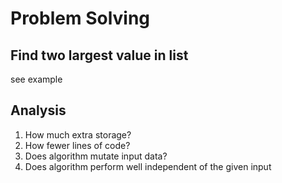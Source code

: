 # Problem Solving

## Find two largest value in list

see example

## Analysis

1. How much extra storage?
2. How fewer lines of code?
3. Does algorithm mutate input data?
4. Does algorithm perform well independent of the given input

